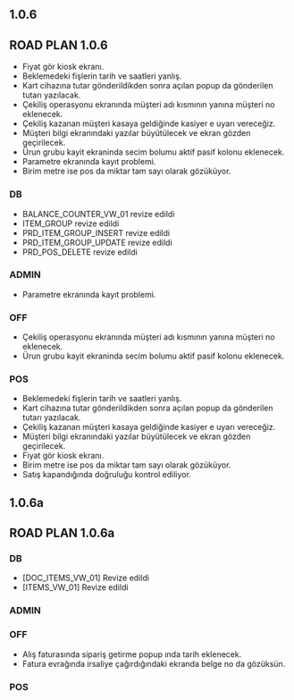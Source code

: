 ## 1.0.6
## ROAD PLAN 1.0.6
- Fiyat gör kiosk ekranı.
- Beklemedeki fişlerin tarih ve saatleri yanlış.
- Kart cihazına tutar gönderildikden sonra açılan popup da gönderilen tutarı yazılacak.
- Çekiliş operasyonu ekranında müşteri adı kısmının yanına müşteri no eklenecek.
- Çekiliş kazanan müşteri kasaya geldiğinde kasiyer e uyarı vereceğiz.
- Müşteri bilgi ekranındaki yazılar büyütülecek ve ekran gözden geçirilecek.
- Ürun grubu kayit ekraninda secim bolumu aktif pasif kolonu eklenecek.
- Parametre ekranında kayıt problemi.
- Birim metre ise pos da miktar tam sayı olarak gözüküyor.
### DB
- BALANCE_COUNTER_VW_01 revize edildi
- ITEM_GROUP revize edildi
- PRD_ITEM_GROUP_INSERT revize edildi
- PRD_ITEM_GROUP_UPDATE revize edildi
- PRD_POS_DELETE revize edildi
### ADMIN
- Parametre ekranında kayıt problemi.
### OFF
- Çekiliş operasyonu ekranında müşteri adı kısmının yanına müşteri no eklenecek.
- Ürun grubu kayit ekraninda secim bolumu aktif pasif kolonu eklenecek.
### POS
- Beklemedeki fişlerin tarih ve saatleri yanlış.
- Kart cihazına tutar gönderildikden sonra açılan popup da gönderilen tutarı yazılacak.
- Çekiliş kazanan müşteri kasaya geldiğinde kasiyer e uyarı vereceğiz.
- Müşteri bilgi ekranındaki yazılar büyütülecek ve ekran gözden geçirilecek.
- Fiyat gör kiosk ekranı.
- Birim metre ise pos da miktar tam sayı olarak gözüküyor.
- Satış kapandığında doğruluğu kontrol ediliyor. 

## 1.0.6a
## ROAD PLAN 1.0.6a

### DB
- [DOC_ITEMS_VW_01] Revize edildi
- [ITEMS_VW_01] Revize edildi

### ADMIN

### OFF
- Alış faturasında sipariş getirme popup ında tarih eklenecek.
- Fatura evrağında irsaliye çağırdığındaki ekranda belge no da gözüksün.
### POS
